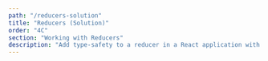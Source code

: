 ```yaml
---
path: "/reducers-solution"
title: "Reducers (Solution)"
order: "4C"
section: "Working with Reducers"
description: "Add type-safety to a reducer in a React application with TypeScript."
---
```


